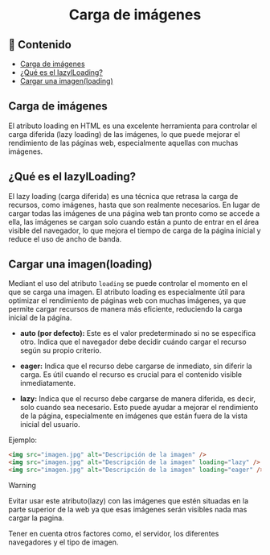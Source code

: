 <h1 align='center'>Carga de imágenes</h1>

<h2>📑 Contenido</h2>

- [Carga de imágenes](#carga-de-imágenes)
- [¿Qué es el lazylLoading?](#qué-es-el-lazylloading)
- [Cargar una imagen(loading)](#cargar-una-imagenloading)

## Carga de imágenes

El atributo loading en HTML es una excelente herramienta para controlar el carga diferida (lazy loading) de las imágenes, lo que puede mejorar el rendimiento de las páginas web, especialmente aquellas con muchas imágenes.

## ¿Qué es el lazylLoading?

El lazy loading (carga diferida) es una técnica que retrasa la carga de recursos, como imágenes, hasta que son realmente necesarios. En lugar de cargar todas las imágenes de una página web tan pronto como se accede a ella, las imágenes se cargan solo cuando están a punto de entrar en el área visible del navegador, lo que mejora el tiempo de carga de la página inicial y reduce el uso de ancho de banda.

## Cargar una imagen(loading)

Mediant el uso del atributo `loading` se puede controlar el momento en el que se carga una imagen. El atributo loading es especialmente útil para optimizar el rendimiento de páginas web con muchas imágenes, ya que permite cargar recursos de manera más eficiente, reduciendo la carga inicial de la página.

- **auto (por defecto):** Este es el valor predeterminado si no se especifica otro. Indica que el navegador debe decidir cuándo cargar el recurso según su propio criterio.

- **eager:** Indica que el recurso debe cargarse de inmediato, sin diferir la carga. Es útil cuando el recurso es crucial para el contenido visible inmediatamente.

- **lazy:** Indica que el recurso debe cargarse de manera diferida, es decir, solo cuando sea necesario. Esto puede ayudar a mejorar el rendimiento de la página, especialmente en imágenes que están fuera de la vista inicial del usuario.

Ejemplo:

```html
<img src="imagen.jpg" alt="Descripción de la imagen" />
<img src="imagen.jpg" alt="Descripción de la imagen" loading="lazy" />
<img src="imagen.jpg" alt="Descripción de la imagen" loading="eager" />
```

> [!WARNING]
>
> Evitar usar este atributo(lazy) con las imágenes que estén situadas en la parte superior de la web ya que esas imágenes serán visibles nada mas cargar la pagina.
>
> Tener en cuenta otros factores como, el servidor, los diferentes navegadores y el tipo de imagen.
